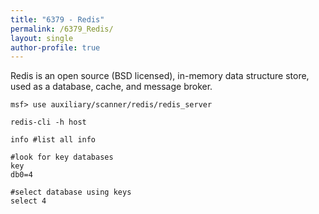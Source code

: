 ```yaml
---
title: "6379 - Redis"
permalink: /6379_Redis/
layout: single
author-profile: true
---
```


Redis is an open source (BSD licensed), in-memory data structure store, used as a database, cache, and message broker.

```
msf> use auxiliary/scanner/redis/redis_server
```

```
redis-cli -h host

info #list all info

#look for key databases
key
db0=4

#select database using keys
select 4
```
